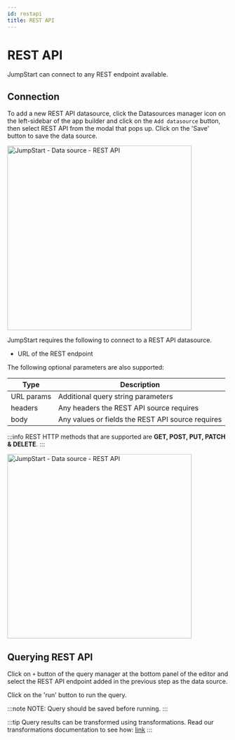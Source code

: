 ```yaml
---
id: restapi
title: REST API 
---
```


# REST API 

JumpStart can connect to any REST endpoint available. 

## Connection

To add a new REST API datasource, click the Datasources manager icon on the left-sidebar of the app builder and click on the `Add datasource` button, then select REST API from the modal that pops up.
Click on the 'Save' button to save the data source.

<img class="screenshot-full" src="/img/datasource-reference/rest-api/rest-api.gif" alt="JumpStart - Data source - REST API" height="420"/>

JumpStart requires the following to connect to a REST API  datasource.

- URL of the REST endpoint

The following optional parameters are also supported:

   | Type         | Description |
   | -----------  | ----------- |
   | URL params   | Additional query string parameters|
   | headers      | Any headers the REST API source requires|
   | body         | Any values or fields the REST API source requires|

:::info
REST HTTP methods that are supported are **GET, POST, PUT, PATCH &amp; DELETE**.
:::

<img class="screenshot-full" src="/img/datasource-reference/rest-api/rest-api-values.gif" alt="JumpStart - Data source - REST API" height="420"/>

## Querying REST API
Click on `+` button of the query manager at the bottom panel of the editor and select the REST API endpoint added in the previous step as the data source.

Click on the 'run' button to run the query. 

:::note
NOTE: Query should be saved before running.
:::

:::tip
Query results can be transformed using transformations. Read our transformations documentation to see how: [link](/docs/tutorial/transformations)
:::
